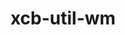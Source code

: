 ---
title: "xcb-util-wm"
layout: cache
categories: [package, develop]
meta: {"versions": ["0.4.2"], "compilers": ["gcc@=11.1.0", "gcc@=11.4.0"], "oss": ["ubuntu20.04", "ubuntu22.04"], "platforms": ["linux"], "targets": ["x86_64_v3"], "stacks": ["data-vis-sdk", "hep", "root"], "num_specs": 6, "num_specs_by_stack": {"data-vis-sdk": 3, "root": 6, "hep": 3}}
spec_details: [{"hash": "ubsyphoixqeqsr4npnybosb2s4bkqkwi", "compiler": "gcc@=11.1.0", "versions": ["0.4.2"], "os": "ubuntu20.04", "platform": "linux", "target": "x86_64_v3", "variants": ["build_system=autotools"], "stacks": ["data-vis-sdk", "root"], "size": "-", "tarball": "https://binaries.spack.io/develop/build_cache/linux-ubuntu20.04-x86_64_v3/gcc-11.1.0/xcb-util-wm-0.4.2/linux-ubuntu20.04-x86_64_v3-gcc-11.1.0-xcb-util-wm-0.4.2-ubsyphoixqeqsr4npnybosb2s4bkqkwi.spack"}, {"hash": "walt7imyjdg25idsqag4dbvwjddkznak", "compiler": "gcc@=11.1.0", "versions": ["0.4.2"], "os": "ubuntu20.04", "platform": "linux", "target": "x86_64_v3", "variants": ["build_system=autotools"], "stacks": ["data-vis-sdk", "root"], "size": "-", "tarball": "https://binaries.spack.io/develop/build_cache/linux-ubuntu20.04-x86_64_v3/gcc-11.1.0/xcb-util-wm-0.4.2/linux-ubuntu20.04-x86_64_v3-gcc-11.1.0-xcb-util-wm-0.4.2-walt7imyjdg25idsqag4dbvwjddkznak.spack"}, {"hash": "aiajtdgo3diobtklnx6mocies5wxgb6f", "compiler": "gcc@=11.1.0", "versions": ["0.4.2"], "os": "ubuntu20.04", "platform": "linux", "target": "x86_64_v3", "variants": ["build_system=autotools"], "stacks": ["data-vis-sdk", "root"], "size": "-", "tarball": "https://binaries.spack.io/develop/build_cache/linux-ubuntu20.04-x86_64_v3/gcc-11.1.0/xcb-util-wm-0.4.2/linux-ubuntu20.04-x86_64_v3-gcc-11.1.0-xcb-util-wm-0.4.2-aiajtdgo3diobtklnx6mocies5wxgb6f.spack"}, {"hash": "bmzvmj4kjfz2pbjbootgdykpq36nr2zm", "compiler": "gcc@=11.4.0", "versions": ["0.4.2"], "os": "ubuntu22.04", "platform": "linux", "target": "x86_64_v3", "variants": ["build_system=autotools"], "stacks": ["hep", "root"], "size": "-", "tarball": "https://binaries.spack.io/develop/build_cache/linux-ubuntu22.04-x86_64_v3/gcc-11.4.0/xcb-util-wm-0.4.2/linux-ubuntu22.04-x86_64_v3-gcc-11.4.0-xcb-util-wm-0.4.2-bmzvmj4kjfz2pbjbootgdykpq36nr2zm.spack"}, {"hash": "fxyaqghuk42kvsomwt45atblq2i2yfrw", "compiler": "gcc@=11.4.0", "versions": ["0.4.2"], "os": "ubuntu22.04", "platform": "linux", "target": "x86_64_v3", "variants": ["build_system=autotools"], "stacks": ["hep", "root"], "size": "-", "tarball": "https://binaries.spack.io/develop/build_cache/linux-ubuntu22.04-x86_64_v3/gcc-11.4.0/xcb-util-wm-0.4.2/linux-ubuntu22.04-x86_64_v3-gcc-11.4.0-xcb-util-wm-0.4.2-fxyaqghuk42kvsomwt45atblq2i2yfrw.spack"}, {"hash": "3gmkmo36yj5mlj33dig3llh3oo3b7qin", "compiler": "gcc@=11.4.0", "versions": ["0.4.2"], "os": "ubuntu22.04", "platform": "linux", "target": "x86_64_v3", "variants": ["build_system=autotools"], "stacks": ["hep", "root"], "size": "-", "tarball": "https://binaries.spack.io/develop/build_cache/linux-ubuntu22.04-x86_64_v3/gcc-11.4.0/xcb-util-wm-0.4.2/linux-ubuntu22.04-x86_64_v3-gcc-11.4.0-xcb-util-wm-0.4.2-3gmkmo36yj5mlj33dig3llh3oo3b7qin.spack"}]
---